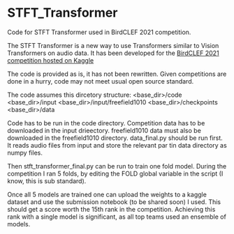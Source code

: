 # STFT_Transformer
Code for STFT Transformer used in BirdCLEF 2021 competition.

The STFT Transformer is a new way to use Transformers similar to Vision Transformers on audio data.  It has been developed for the [BirdCLEF 2021 competition hosted on Kaggle](https://www.kaggle.com/c/birdclef-2021)

The code is provided as is, it has not been rewritten.  Given competitions are done in a hurry, code may not meet usual open source standard.

The code assumes this dircetory structure:
<base_dir>/code
<base_dir>/input
<base_dir>/input/freefield1010
<base_dir>/checkpoints
<base_dir>/data

Code has to be run in the code directory.  Competition data has to be downloaded in the input drieectory.  freefield1010 data must also be downloaded in the freefield1010 directory. data_final.py should be run first. It reads audio files from input and store the relevant par tin data directory as numpy files.

Then stft_transformer_final.py can be run to train one fold model.  During the competition I ran 5 folds, by editing the FOLD global variable in the script (I know, this is sub standard).

Once all 5 models are trained one can upload the weights to a kaggle dataset and use the submission notebook (to be shared soon) I used.  This should get a score worth the 15th rank in the competition.  Achieving this rank with a single model is significant, as all top teams used an ensemble of models.
